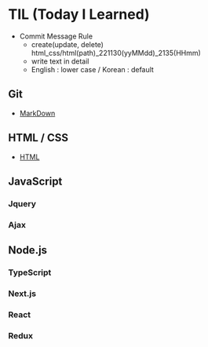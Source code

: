 # TIL (Today I Learned)
- Commit Message Rule
	- create(update, delete) html_css/html(path)_221130(yyMMdd)_2135(HHmm)
	- write text in detail
	- English : lower case / Korean : default
	
## Git
- [MarkDown](https://github.com/hoofacProgram/TIL/blob/main/Git/MarkDown.md)

## HTML / CSS
- [HTML](https://github.com/hoofacProgram/TIL/blob/main/HTML_CSS/HTML.md) 

## JavaScript
### Jquery
### Ajax

## Node.js
### TypeScript
### Next.js
### React
### Redux
